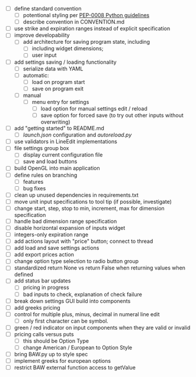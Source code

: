 - [ ] define standard convention
    - [ ] potentional styling per [PEP-0008 Python guidelines]( https://www.python.org/dev/peps/pep-0008/)
    - [ ] describe convention in CONVENTION.md
- [ ] use strike and expiration ranges instead of explicit specification
- [ ] improve developability
    - [ ] add architecture for saving program state, including
        - [ ] including widget dimensions;
        - [ ] user input
- [ ] add settings saving / loading functionality
    - [ ] serialize data with YAML
    - [ ] automatic:   
        - [ ] load on program start
        - [ ] save on program exit
    - [ ] manual
        - [ ] menu entry for settings
            - [ ] load option for manual settings edit / reload
            - [ ] save option for forced save (to try out other inputs without overwriting)
- [ ] add "getting started" to README.md
    - [ ] *launch.json* configuration and *autoreload.py*
- [ ] use validators in LineEdit implementations
- [ ] file settings group box
    - [ ] display current configuration file
    - [ ] save and load buttons
- [ ] build OpenGL into main application
- [ ] define rules on branching
    - [ ] features
    - [ ] bug fixes
- [ ] clean up unused dependencies in requirements.txt
- [ ] move unit input specifications to tool tip (if possible, investigate)
- [ ] change start, step, stop to min, increment, max for dimension specification
- [ ] handle bad dimension range specification
- [ ] disable horizontal expansion of inputs widget
- [ ] integers-only expiration range
- [ ] add actions layout with "price" button; connect to thread
- [ ] add load and save settings actions
- [ ] add export prices action
- [ ] change option type selection to radio button group
- [ ] standardized return None vs return False when returning values when defined
- [ ] add status bar updates
    - [ ] pricing in progress
    - [ ] bad inputs to check, explanation of check failure
- [ ] break down settings GUI build into components 
- [ ] add greeks pricing
- [ ] control for multiple plus, minus, decimal in numeral line edit
    - [ ] only first character can be symbol.
- [ ] green / red indicator on input components when they are valid or invalid
- [ ] pricing calls versus puts
    - [ ] this should be Option Type 
    - [ ] change American / European to Option Style 
- [ ] bring BAW.py up to style spec
- [ ] implement greeks for european options
- [ ] restrict BAW external function access to getValue 